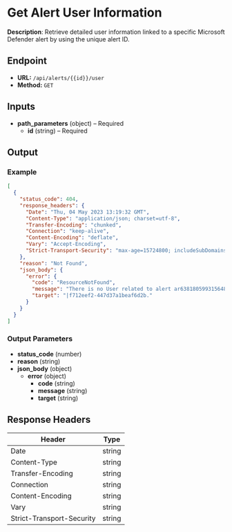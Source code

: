 # Get Alert User Information

**Description**: Retrieve detailed user information linked to a specific Microsoft Defender alert by using the unique alert ID.

## Endpoint

- **URL:** `/api/alerts/{{id}}/user`
- **Method:** `GET`
## Inputs

- **path_parameters** (object) – Required
  - **id** (string) – Required
## Output

### Example

```json
[
  {
    "status_code": 404,
    "response_headers": {
      "Date": "Thu, 04 May 2023 13:19:32 GMT",
      "Content-Type": "application/json; charset=utf-8",
      "Transfer-Encoding": "chunked",
      "Connection": "keep-alive",
      "Content-Encoding": "deflate",
      "Vary": "Accept-Encoding",
      "Strict-Transport-Security": "max-age=15724800; includeSubDomains"
    },
    "reason": "Not Found",
    "json_body": {
      "error": {
        "code": "ResourceNotFound",
        "message": "There is no User related to alert ar638180599315648136_73827727",
        "target": "|f712eef2-447d37a1beaf6d2b."
      }
    }
  }
]
```
### Output Parameters

- **status_code** (number)
- **reason** (string)
- **json_body** (object)
  - **error** (object)
    - **code** (string)
    - **message** (string)
    - **target** (string)
## Response Headers

| Header | Type |
|--------|------|
| Date | string |
| Content-Type | string |
| Transfer-Encoding | string |
| Connection | string |
| Content-Encoding | string |
| Vary | string |
| Strict-Transport-Security | string |